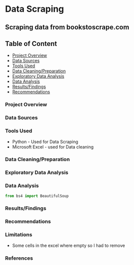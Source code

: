 # Data Scraping
## Scraping data from bookstoscrape.com


## Table of Content 
- [Project Overview](#project_overview)
- [Data Sources](#data_sources)
- [Tools Used](#tools_used)
- [Data Cleaning/Preparation](#data_cleaning/preparation)
- [Exploratory Data Analysis](#exploratory_data_analysis)
- [Data Analysis](#data_analysis)
- [Results/Findings](#results/findings)
- [Recommendations](#recommendations)
### Project Overview


### Data Sources

### Tools Used
- Python - Used for Data Scraping
- Microsoft Excel - used for Data cleaning

### Data Cleaning/Preparation



### Exploratory Data Analysis


### Data Analysis


```python
from bs4 import BeautifulSoup
```

### Results/Findings

### Recommendations

### Limitations
- Some cells in the excel where empty so I had to remove

### References
